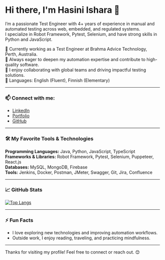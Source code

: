 # Hi there, I'm Hasini Ishara 👋

I’m a passionate Test Engineer with 4+ years of experience in manual and automated testing across web, embedded, and regulated systems.  
I specialize in Robot Framework, Pytest, Selenium, and have strong skills in Python and JavaScript.  

🔭 Currently working as a Test Engineer at Brahma Advice Technology, Perth, Australia.  
🌱 Always eager to deepen my automation expertise and contribute to high-quality software.  
🤝 I enjoy collaborating with global teams and driving impactful testing solutions.  
💬 Languages: English (Fluent), Finnish (Elementary)  

---

### 📫 Connect with me:  
- [LinkedIn](https://www.linkedin.com/in/hasini-ishara-94329516b/)  
- [Portfolio](https://hasiniishara.github.io/PersonalPortfolio/)  
- [GitHub](https://github.com/hasiniishara)  

---

### 🛠️ My Favorite Tools & Technologies  

**Programming Languages:** Java, Python, JavaScript, TypeScript  
**Frameworks & Libraries:** Robot Framework, Pytest, Selenium, Puppeteer, React.js  
**Databases:** MySQL, MongoDB, Firebase  
**Tools:** Jenkins, Docker, Postman, JMeter, Swagger, Git, Jira, Confluence  

---

### 📈 GitHub Stats

[![Top Langs](https://github-readme-stats.vercel.app/api/top-langs/?username=hasiniishara&layout=compact&langs_count=5&theme=github-compact)](https://github.com/hasiniishara/github-readme-stats)

---

### ⚡ Fun Facts  
- I love exploring new technologies and improving automation workflows.  
- Outside work, I enjoy reading, traveling, and practicing mindfulness.  

---

Thanks for visiting my profile! Feel free to connect or reach out. 😊
